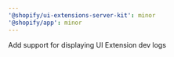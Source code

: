 ```yaml
---
'@shopify/ui-extensions-server-kit': minor
'@shopify/app': minor
---
```


Add support for displaying UI Extension dev logs
